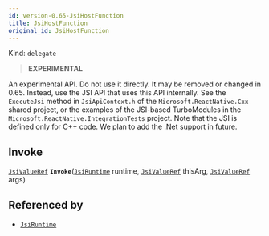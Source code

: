 ```yaml
---
id: version-0.65-JsiHostFunction
title: JsiHostFunction
original_id: JsiHostFunction
---
```


Kind: `delegate`

> **EXPERIMENTAL**

An experimental API. Do not use it directly. It may be removed or changed in 0.65. Instead, use the JSI API that uses this API internally.
See the `ExecuteJsi` method in `JsiApiContext.h` of the `Microsoft.ReactNative.Cxx` shared project, or the examples of the JSI-based TurboModules in the `Microsoft.ReactNative.IntegrationTests` project.
Note that the JSI is defined only for C++ code. We plan to add the .Net support in future.

## Invoke
[`JsiValueRef`](JsiValueRef) **`Invoke`**([`JsiRuntime`](JsiRuntime) runtime, [`JsiValueRef`](JsiValueRef) thisArg, [`JsiValueRef`](JsiValueRef) args)





## Referenced by
- [`JsiRuntime`](JsiRuntime)
